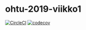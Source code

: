# ohtu-2019-viikko1

[![CircleCI](https://circleci.com/gh/ansolotli/ohtu-2019-viikko1.svg?style=svg)](https://circleci.com/gh/ansolotli/ohtu-2019-viikko1)
[![codecov](https://codecov.io/gh/ansolotli/ohtu-2019-viikko1/branch/master/graph/badge.svg)](https://codecov.io/gh/ansolotli/ohtu-2019-viikko1)
